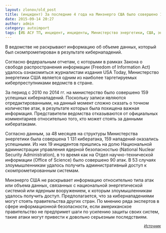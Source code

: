 ```yaml
---
layout: zlonov/old_post
title: (инцидент) За последние 4 года на Минэнерго США было совершено 159 успешных кибератак
date: 2015-09-14 20:27
author: admin
category: autoimport
tags: [ИБ АСУ ТП, инцидент, инциденты, Министерство энергетики, США, энергетика]
---
```

<p class="preview">В ведомстве не раскрывают информацию об объеме данных, который был скомпрометирован в результате кибернападений.

<div class="news-full-content">

Согласно федеральным отчетам, с которыми в рамках Закона о свободе распространения информации (Freedom of Information Act) удалось ознакомиться журналистам издания USA Today, Министерство энергетики США является одним из наиболее таргетируемых киберпреступниками ведомств в стране.

За период с 2010 по 2014 гг. на министерство было совершено 159 успешных кибернападений. Поскольку записи являются отредактированными, на данный момент сложно сказать о точном количестве атак, в результате которых была похищена важная информация. Представители ведомства отказываются от официальных комментариев относительно того, кто может стоять за данными кибератаками.

Согласно данным, за 48 месяцев на структуры Министерства энергетики была совершена 1 131 кибератака, 159 нападений оказались успешными. Из них 19 инцидентов пришлись на долю Национальной администрации управления ядерной безопасностью (National Nuclear Security Administration), в то время как на Отдел научно-технической информации (Office of Science) было совершено 90 атак. В 53 случаях злоумышленникам удалось получить административный доступ к скомпрометированным системам.

Минэнерго США не раскрывает информацию относительно типа атак или объема данных, связанных с национальной энергетической системой или ядерным вооружением, к которым злоумышленникам удалось получить доступ. Предполагается, что за кибернападениями могут стоять правительства других стран. По мнению ряда экспертов в сфере информационной безопасности, если американское правительство не предпримет шаги по усилению защиты своих систем, такие атаки могут привести к довольно серьезным последствиям.
<p style="text-align: right;"><sub><em><a href="http://www.securitylab.ru/news/474673.php" target="_blank">Источник</a></em></sub>

</div>
